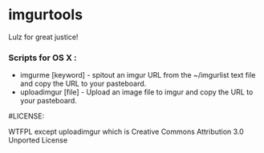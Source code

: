 imgurtools
==========

Lulz for great justice!

### Scripts for OS X :

* imgurme [keyword] - spitout an imgur URL from the ~/imgurlist text file and copy the URL to your pasteboard.
* uploadimgur [file] - Upload an image file to imgur and copy the URL to your pasteboard.


#LICENSE: 

WTFPL except uploadimgur which is Creative Commons Attribution 3.0 Unported License
